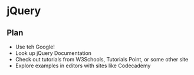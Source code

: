 # jQuery

## Plan

* Use teh Google!
* Look up jQuery Documentation
* Check out tutorials from W3Schools, Tutorials Point, or some other site
* Explore examples in editors with sites like Codecademy